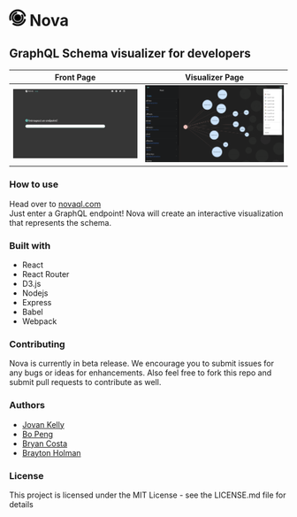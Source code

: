 # <img src="./client/assets/logo.png" width="30"> Nova
## GraphQL Schema visualizer for developers

Front Page                      | Visualizer Page
:------------------------------:|:-------------------------:
![](client/assets/landingP.png) |![](client/assets/VisP.png)

### How to use
Head over to [novaql.com](http://novaql.com)            
Just enter a GraphQL endpoint! Nova will create an interactive visualization that represents the schema.


### Built with
 - React
 - React Router
 - D3.js
 - Nodejs
 - Express
 - Babel
 - Webpack

### Contributing
Nova is currently in beta release. We encourage you to submit issues for any bugs or ideas for enhancements. Also feel free to fork this repo and submit pull requests to contribute as well.

### Authors
 - [Jovan Kelly](https://github.com/kellyjovan)
 - [Bo Peng](https://github.com/bopeng95)
 - [Bryan Costa](https://github.com/bryanAcosta)
 - [Brayton Holman](https://github.com/frontleft)

### License
This project is licensed under the MIT License - see the LICENSE.md file for details


